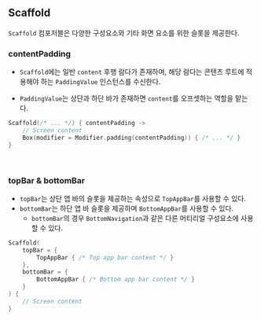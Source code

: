 ## Scaffold

`Scaffold` 컴포저블은 다양한 구성요소와 기타 화면 요소를 위한 슬롯을 제공한다.

### contentPadding

- `Scaffold`에는 일반 `content` 후행 람다가 존재하며, 해당 람다는 콘텐츠 루트에 적용해야 하는 `PaddingValue` 인스턴스를 수신한다.

- `PaddingValue`는 상단과 하단 바가 존재하면 `content`를 오프셋하는 역할을 맡는다. 

```kotlin
Scaffold(/* ... */) { contentPadding ->
    // Screen content
    Box(modifier = Modifier.padding(contentPadding)) { /* ... */ }
}
```
<br>

### topBar & bottomBar

- `topBar`는 상단 앱 바의 슬롯을 제공하는 속성으로 `TopAppBar`를 사용할 수 있다.
- `bottomBar`는 하단 앱 바 슬롯을 제공하며 `BottomAppBar`를 사용할 수 있다.
  - `bottomBar`의 경우 `BottomNavigation`과 같은 다른 머티리얼 구성요소에 사용할 수 있다.
```kotlin
Scaffold(
    topBar = {
        TopAppBar { /* Top app bar content */ }
    },
    bottomBar = {
        BottomAppBar { /* Bottom app bar content */ }
    }
) {
    // Screen content
}
```
